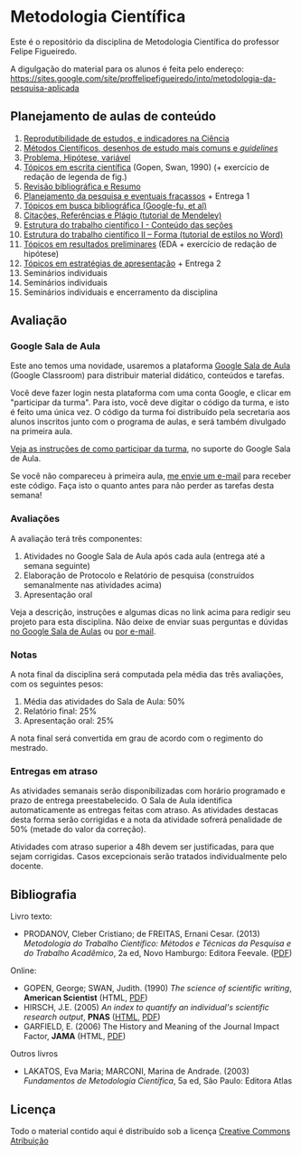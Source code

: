 # Metodologia Científica #

Este é o repositório da disciplina de Metodologia Científica do professor Felipe Figueiredo.

A digulgação do material para os alunos é feita pelo endereço: https://sites.google.com/site/proffelipefigueiredo/into/metodologia-da-pesquisa-aplicada

## Planejamento de aulas de conteúdo ##

1. [Reprodutibilidade de estudos, e indicadores na Ciência][Intro]
1. [Métodos Científicos, desenhos de estudo mais comuns e *guidelines*][Métodos]
1. [Problema, Hipótese, variável][PICO]
1. [Tópicos em escrita científica][Escrita] (Gopen, Swan, 1990) (+ exercício de redação de legenda de fig.)
1. [Revisão bibliográfica e Resumo][Revisão]
1. [Planejamento da pesquisa e eventuais fracassos][Planejamento] + Entrega 1
1. [Tópicos em busca bibliográfica (Google-fu, et al)][Busca]
1. [Citações, Referências e Plágio (tutorial de Mendeley)][Referências]
1. [Estrutura do trabalho científico I - Conteúdo das seções][Estrutura I]
1. [Estrutura do trabalho científico II – Forma (tutorial de estilos no Word)][Estrutura II]
1. [Tópicos em resultados preliminares][EDA] (EDA + exercício de redação de hipótese)
1. [Tópicos em estratégias de apresentação][Apresentação] + Entrega 2
1. Seminários individuais
1. Seminários individuais
1. Seminários individuais e encerramento da disciplina

<!-- 1. [Indicadores em Ciência][] (Hirsch 2005; Garfield 2006) -->

[Intro]: https://github.com/philsf/Metodologia_Cientifica/blob/v2019.2-INTO/INTO/Aulas/MC-Intro_4em1.pdf?raw=true
[Métodos]: https://github.com/philsf/Metodologia_Cientifica/blob/v2019.2-INTO/INTO/Aulas/MC-Metodos_4em1.pdf?raw=true
[Revisão]: https://github.com/philsf/Metodologia_Cientifica/blob/v2019.2-INTO/INTO/Aulas/MC-Revisao_resumo_4em1.pdf?raw=true
[PICO]: https://github.com/philsf/Metodologia_Cientifica/blob/v2019.2-INTO/INTO/Aulas/MC-Prob_Hip_Var_4em1.pdf?raw=true
[Planejamento]: https://github.com/philsf/Metodologia_Cientifica/blob/v2019.2-INTO/INTO/Aulas/MC-Planejamento_4em1.pdf?raw=true
[EDA]: https://github.com/philsf/Metodologia_Cientifica/blob/v2019.2-INTO/INTO/Aulas/MC-EDA_4em1.pdf?raw=true
[Estrutura I]: https://github.com/philsf/Metodologia_Cientifica/blob/v2019.2-INTO/INTO/Aulas/MC-EstruturaI_4em1.pdf?raw=true
[Estrutura II]: https://github.com/philsf/Metodologia_Cientifica/blob/v2019.2-INTO/INTO/Aulas/MC-EstruturaII_4em1.pdf?raw=true
[Referências]: https://github.com/philsf/Metodologia_Cientifica/blob/v2019.2-INTO/INTO/Aulas/MC-Referencias_4em1.pdf?raw=true
[Busca]: https://github.com/philsf/Metodologia_Cientifica/blob/v2019.2-INTO/INTO/Aulas/MC-Busca_4em1.pdf?raw=true
[Escrita]: https://github.com/philsf/Metodologia_Cientifica/blob/v2019.2-INTO/INTO/Aulas/MC-Escrita_4em1.pdf?raw=true
[Indicadores em Ciência]: https://github.com/philsf/Metodologia_Cientifica/blob/v2019.2-INTO/INTO/Aulas/MC-Indicadores_4em1.pdf?raw=true
[Apresentação]: https://github.com/philsf/Metodologia_Cientifica/blob/v2019.2-INTO/INTO/Aulas/MC-Apresentacao.pptx?raw=true

## Avaliação ##

### Google Sala de Aula ###

Este ano temos uma novidade, usaremos a plataforma [Google Sala de Aula][GC] (Google Classroom) para distribuir material didático, conteúdos e tarefas.

Você deve fazer login nesta plataforma com uma conta Google, e clicar em "participar da turma".
Para isto, você deve digitar o código da turma, e isto é feito uma única vez.
O código da turma foi distribuído pela secretaria aos alunos inscritos junto com o programa de aulas, e será também divulgado na primeira aula.

[Veja as instruções de como participar da turma][GC-entrar], no suporte do Google Sala de Aula.

Se você não compareceu à primeira aula, [me envie um e-mail][e-mail] para receber este código.
Faça isto o quanto antes para não perder as tarefas desta semana!

[GC-entrar]: https://support.google.com/edu/classroom/answer/6020297/?hl=pt-BR

### Avaliações ###

A avaliação terá três componentes:

1. Atividades no Google Sala de Aula após cada aula (entrega até a semana seguinte)
1. Elaboração de Protocolo e Relatório de pesquisa (construídos semanalmente nas atividades acima)
1. Apresentação oral

Veja a descrição, instruções e algumas dicas no link acima para redigir seu projeto para esta disciplina.
Não deixe de enviar suas perguntas e dúvidas [no Google Sala de Aulas][GC] ou [por e-mail][e-mail].

[e-mail]: mailto:prof.felipefigueiredo@gmail.com
[GC]: https://classroom.google.com/
[Texto e orientações]: INTO/Trabalhos/MC-Avaliacao_parcial.pdf
[Gráfico de dispersão]: INTO/Trabalhos/dispersao.png
[Histograma]: INTO/Trabalhos/histograma.png
[Boxplot]: INTO/Trabalhos/boxplot.png
[Dados brutos (CSV)]: INTO/Trabalhos/MC-avaliacao_parcial.csv

### Notas ###

A nota final da disciplina será computada pela média das três avaliações, com os seguintes pesos:

1. Média das atividades do Sala de Aula: 50%
1. Relatório final: 25%
1. Apresentação oral: 25%

A nota final será convertida em grau de acordo com o regimento do mestrado.

### Entregas em atraso ###

As atividades semanais serão disponibilizadas com horário programado e prazo de entrega preestabelecido.
O Sala de Aula identifica automaticamente as entregas feitas com atraso.
As atividades destacas desta forma serão corrigidas e a nota da atividade sofrerá penalidade de 50% (metade do valor da correção).

Atividades com atraso superior a 48h devem ser justificadas, para que sejam corrigidas.
Casos excepcionais serão tratados individualmente pelo docente.

## Bibliografia ##

Livro texto:

* PRODANOV, Cleber Cristiano; de FREITAS, Ernani Cesar. (2013) *Metodologia do Trabalho Científico: Métodos e Técnicas da Pesquisa e do Trabalho Acadêmico*, 2a ed, Novo Hamburgo: Editora Feevale. ([PDF][Livro-texto])

[Livro-texto]: http://www.feevale.br/Comum/midias/8807f05a-14d0-4d5b-b1ad-1538f3aef538/E-book%20Metodologia%20do%20Trabalho%20Cientifico.pdf

Online:

* GOPEN, George; SWAN, Judith. (1990) *The science of scientific writing*, **American Scientist** (HTML, [PDF][PDF-gopen])
* HIRSCH, J.E. (2005) *An index to quantify an individual's scientific research output*, **PNAS** ([HTML][HTML-hirsch], [PDF][PDF-hirsch])
* GARFIELD, E. (2006) The History and Meaning of the Journal Impact Factor, **JAMA** (HTML, [PDF][PDF-garfield])

[HTML-gopen]: http://www.americanscientist.org/issues/pub/the-science-of-scientific-writing/99999
[PDF-gopen]: https://www.georgegopen.com/uploads/1/0/9/0/109073507/gopen___swan_sci_of_sci_writing_am_sci_1990_.pdf
[HTML-hirsch]: http://www.pnas.org/content/102/46/16569
[PDF-hirsch]: http://www.pnas.org/content/102/46/16569.full.pdf
[PDF-garfield]: http://garfield.library.upenn.edu/papers/jamajif2006.pdf

Outros livros

* LAKATOS, Eva Maria; MARCONI, Marina de Andrade. (2003) *Fundamentos de Metodologia Científica*, 5a ed, São Paulo: Editora Atlas

## Licença
Todo o material contido aqui é distribuído sob a licença [Creative Commons Atribuição](http://creativecommons.org/licenses/by/4.0/deed.pt_BR)
